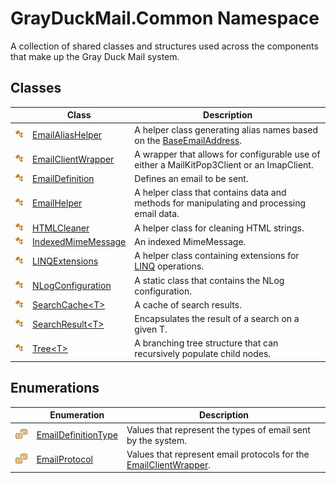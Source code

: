 GrayDuckMail.Common Namespace
=============================
A collection of shared classes and structures used across the components that make up the Gray Duck Mail system.


Classes
-------

|                 | Class                    | Description                                                                                |
| --------------- | ------------------------ | ------------------------------------------------------------------------------------------ |
| ![Public class] | [EmailAliasHelper][1]    | A helper class generating alias names based on the [BaseEmailAddress][2].                  |
| ![Public class] | [EmailClientWrapper][3]  | A wrapper that allows for configurable use of either a MailKitPop3Client or an ImapClient. |
| ![Public class] | [EmailDefinition][4]     | Defines an email to be sent.                                                               |
| ![Public class] | [EmailHelper][5]         | A helper class that contains data and methods for manipulating and processing email data.  |
| ![Public class] | [HTMLCleaner][6]         | A helper class for cleaning HTML strings.                                                  |
| ![Public class] | [IndexedMimeMessage][7]  | An indexed MimeMessage.                                                                    |
| ![Public class] | [LINQExtensions][8]      | A helper class containing extensions for [LINQ][9] operations.                             |
| ![Public class] | [NLogConfiguration][10]  | A static class that contains the NLog configuration.                                       |
| ![Public class] | [SearchCache&lt;T>][11]  | A cache of search results.                                                                 |
| ![Public class] | [SearchResult&lt;T>][12] | Encapsulates the result of a search on a given T.                                          |
| ![Public class] | [Tree&lt;T>][13]         | A branching tree structure that can recursively populate child nodes.                      |


Enumerations
------------

|                       | Enumeration               | Description                                                            |
| --------------------- | ------------------------- | ---------------------------------------------------------------------- |
| ![Public enumeration] | [EmailDefinitionType][14] | Values that represent the types of email sent by the system.           |
| ![Public enumeration] | [EmailProtocol][15]       | Values that represent email protocols for the [EmailClientWrapper][3]. |

[1]: EmailAliasHelper/README.md
[2]: ../GrayDuckMail.Common.Database/DiscussionList/BaseEmailAddress.md
[3]: EmailClientWrapper/README.md
[4]: EmailDefinition/README.md
[5]: EmailHelper/README.md
[6]: HTMLCleaner/README.md
[7]: IndexedMimeMessage/README.md
[8]: LINQExtensions/README.md
[9]: https://docs.microsoft.com/en-us/dotnet/csharp/programming-guide/concepts/linq/
[10]: NLogConfiguration/README.md
[11]: SearchCache_1/README.md
[12]: SearchResult_1/README.md
[13]: Tree_1/README.md
[14]: EmailDefinitionType/README.md
[15]: EmailProtocol/README.md
[Public class]: ../icons/pubclass.svg "Public class"
[Public enumeration]: ../icons/pubenumeration.svg "Public enumeration"